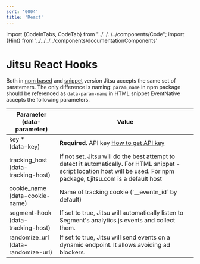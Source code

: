 ```yaml
---
sort: '0004'
title: 'React'
---
```


import {CodeInTabs, CodeTab} from "../../../../components/Code";
import {Hint} from '../../../../components/documentationComponents'

# Jitsu React Hooks


Both in [npm based](/docs/sending-data/js-sdk/package) and [snippet](/docs/sending-data/js-sdk/snippet) version Jitsu
accepts the same set of paratemers. The only difference is naming: `param_name` in npm package should be referenced
as `data-param-name` in HTML snippet
EventNative accepts the following parameters.

<table>
    <thead>
    <tr>
        <th>Parameter<br />
            (data- parameter)
        </th>
        <th>Value</th>
    </tr>
    </thead>
    <tbody>
    <tr>
        <td>key *<br />(data-key)</td>
        <td><b>Required.</b> API key <a href="/docs/configuration/authorization">How to get API key</a></td>
    </tr>
    <tr>
        <td>tracking_host<br />(<span style={{whiteSpace: 'nowrap'}}>data-tracking-host</span>)</td>
        <td>If not set, Jitsu will do the best attempt to detect it automatically. For HTML snippet - script location host will be used. For
            npm package, t.jitsu.com is a default host
        </td>
    </tr>
    <tr>
        <td>cookie_name<br />(<span style={{whiteSpace: 'nowrap'}}>data-cookie-name</span>)</td>
        <td>Name of tracking cookie (`__eventn_id` by default)</td>
    </tr>
    <tr>
        <td>segment-hook<br />(<span style={{whiteSpace: 'nowrap'}}>data-tracking-host</span>)</td>
        <td>If set to true, Jitsu will automatically listen to Segment's analytics.js events and collect them.</td>
    </tr>
    <tr>
        <td>randomize_url<br />(<span style={{whiteSpace: 'nowrap'}}>data-randomize-url</span>)</td>
        <td>If set to true, Jitsu will send events on a dynamic endpoint. It allows avoiding ad blockers.</td>
    </tr>
    </tbody>
</table>
